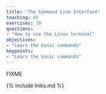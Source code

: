```yaml
---
title: "The Command Line Interface"
teaching: 60
exercises: 30
questions:
- "How to use the Linux terminal"
objectives:
- "Learn the basic commands"
keypoints:
- "Learn the basic commands"
---
```

FIXME

{% include links.md %}

